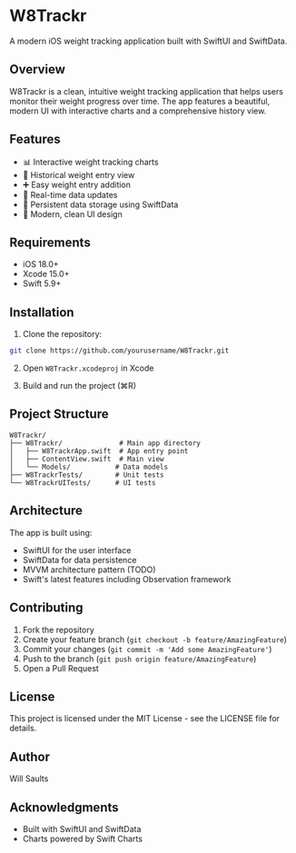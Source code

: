 # W8Trackr

A modern iOS weight tracking application built with SwiftUI and SwiftData.

## Overview

W8Trackr is a clean, intuitive weight tracking application that helps users monitor their weight progress over time. The app features a beautiful, modern UI with interactive charts and a comprehensive history view.

## Features

- 📊 Interactive weight tracking charts
- 📅 Historical weight entry view
- ➕ Easy weight entry addition
- 🔄 Real-time data updates
- 💾 Persistent data storage using SwiftData
- 🎨 Modern, clean UI design

## Requirements

- iOS 18.0+
- Xcode 15.0+
- Swift 5.9+

## Installation

1. Clone the repository:
```bash
git clone https://github.com/yourusername/W8Trackr.git
```

2. Open `W8Trackr.xcodeproj` in Xcode

3. Build and run the project (⌘R)

## Project Structure

```
W8Trackr/
├── W8Trackr/              # Main app directory
│   ├── W8TrackrApp.swift  # App entry point
│   ├── ContentView.swift  # Main view
│   └── Models/           # Data models
├── W8TrackrTests/        # Unit tests
└── W8TrackrUITests/      # UI tests
```

## Architecture

The app is built using:
- SwiftUI for the user interface
- SwiftData for data persistence
- MVVM architecture pattern (TODO)
- Swift's latest features including Observation framework

## Contributing

1. Fork the repository
2. Create your feature branch (`git checkout -b feature/AmazingFeature`)
3. Commit your changes (`git commit -m 'Add some AmazingFeature'`)
4. Push to the branch (`git push origin feature/AmazingFeature`)
5. Open a Pull Request

## License

This project is licensed under the MIT License - see the LICENSE file for details.

## Author

Will Saults

## Acknowledgments

- Built with SwiftUI and SwiftData
- Charts powered by Swift Charts 
